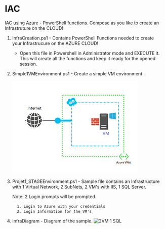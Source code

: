 # IAC
IAC using Azure - PowerShell functions. Compose as you like to create an Infrastruture on the CLOUD!

1. InfraCreation.ps1 - Contains PowerShell Functions needed to create your Infrastrucure on the AZURE CLOUD!
   * Open this file in Powershell in Administrator mode and EXECUTE it. This will create all the functions and keep it ready 
     for the opened session.

2. Simple1VMEnvironment.ps1 - Create a simple VM environment

   ![Simple VM](SimpleVM.png)


3. Projet1_STAGEEnvironment.ps1  - Sample file contains an Infrastructure with 1 Virtual Network, 2 SubNets, 2 VM's with IIS,
   1 SQL Server.

   Note: 2 Login prompts will be prompted.
   
         1. Login to Azure with your credentials
         2. Login Information for the VM's
   
4. InfraDiagram - Diagram of the sample.
   ![ 2VM 1 SQL](InfraDiagram.png)



  
<!-- links -->
[0]: ./Infradiagram.png
